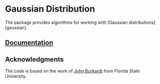 # Gaussian Distribution

The package provides algorithms for working with [Gaussian
distributions][gaussian].

## [Documentation][doc]

## Acknowledgments

The code is based on the work of [John Burkardt][burkardt] from Florida State
University.

[beta]: https://en.wikipedia.org/wiki/Normal_distribution
[burkardt]: http://people.sc.fsu.edu/~jburkardt/i.html

[doc]: http://godoc.org/github.com/ready-steady/prob/gaussian

